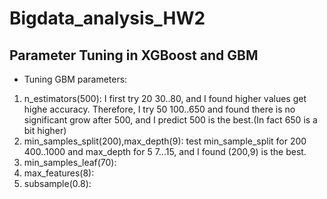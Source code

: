 # Bigdata_analysis_HW2
## Parameter Tuning in XGBoost and GBM

* Tuning GBM parameters: 
1. n_estimators(500): I first try 20 30..80, and I found higher values get highe accuracy. Therefore, I try 50 100..650 and found there is no significant grow after 500, and I predict 500 is the best.(In fact 650 is a bit higher)
2. min_samples_split(200),max_depth(9): test min_sample_split for 200 400..1000 and max_depth for 5 7...15, and I found (200,9) is the best.
3. min_samples_leaf(70):  
4. max_features(8):
5. subsample(0.8):
